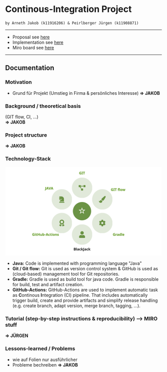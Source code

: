 # Continous-Integration Project
```
by Arneth Jakob (k11916206) & Peirlberger Jürgen (k11908871)
```
---
 * Proposal see [here](https://github.com/jdarneth/Continous-Integration-GitHub/blob/main/PROPOSAL.md)
 * Implementation see [here](https://github.com/jdarneth/Continous-Integration-GitHub/tree/main/Blackjack)
 * Miro board see [here](https://miro.com/app/board/uXjVP2JsBig=/?share_link_id=493134313895)

---
## Documentation 

### Motivation
   * Grund für Projekt (Umstieg in Firma & persönliches Interesse) 
**=> JAKOB** 

### Background / theoretical basis
(GIT flow, CI, ...)  
**=> JAKOB** 

### Project structure
**=> JAKOB** 

### Technology-Stack
![Technology-Stack](/docu/technStack.png)

 * **Java:** Code is implemented with programming language "Java"
 * **Git / Git flow:** Git is used as version control system & GitHub is used as (cloud-based) management tool for Git repositories.
 * **Gradle:** Gradle is used as build tool for java code. Gradle is responsible for build, test and artifact creation. 
 * **GitHub-Actions:** GitHub-Actions are used to implement automatic task as **C**ontinous **I**ntegration (CI) pipeline. That includes automatically trigger build, create and provide artifacts and simplify release handling (e.g. create branch, adapt version, merge branch, tagging, ...). 

### Tutorial (step-by-step instructions & reproducibility) --> MIRO stuff
**=> JÜRGEN** 

### Lessons-learned / Problems
   * wie auf Folien nur ausführlicher
   * Probleme bechreiben
**=> JAKOB** 

